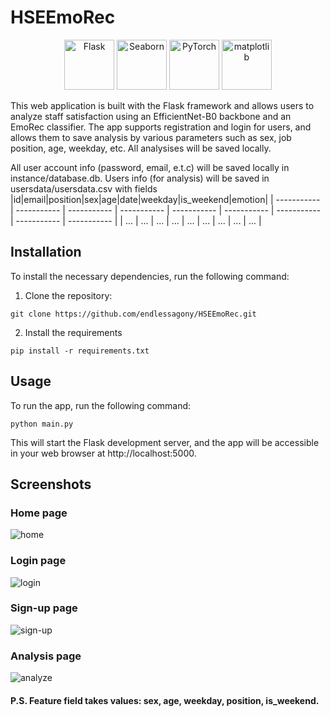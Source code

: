 # HSEEmoRec

<p align="center"> <img src="https://flask.palletsprojects.com/en/2.1.x/_static/flask-icon.png" alt="Flask" width="80" height="80"/> 
  <img src="https://seaborn.pydata.org/_static/logo-wide-lightbg.svg" alt="Seaborn" width="80" height="80"/> 
  <img src="https://pytorch.org/assets/images/pytorch-logo.png" alt="PyTorch" width="80" height="80"/> 
  <img src="https://matplotlib.org/stable/_static/logo2_compressed.svg" alt="matplotlib" width="80" height="80"/> 
</p>

This web application is built with the Flask framework and allows users to analyze staff satisfaction using an EfficientNet-B0 backbone and an 
EmoRec classifier. The app supports registration and login for users, and allows them to save analysis by various parameters such as sex, 
job position, age, weekday, etc. All analysises will be saved locally.

All user account info (password, email, e.t.c) will be saved locally in instance/database.db. 
Users info (for analysis) will be saved in usersdata/usersdata.csv with fields
|id|email|position|sex|age|date|weekday|is_weekend|emotion|
| ----------- | ----------- | ----------- | ----------- | ----------- | ----------- | ----------- | ----------- | ----------- |
| ... | ... | ... | ... | ... | ... | ... | ... | ... |

## Installation

To install the necessary dependencies, run the following command:
1. Clone the repository: 
```
git clone https://github.com/endlessagony/HSEEmoRec.git
```
2. Install the requirements
```
pip install -r requirements.txt
```
## Usage

To run the app, run the following command:
```
python main.py
```
This will start the Flask development server, and the app will be accessible in your web browser at http://localhost:5000.

## Screenshots

### Home page
![home](https://github.com/endlessagony/HSEEmoRec/assets/74978814/0484ff2e-b558-47c5-a92f-368ee2534bbe)

### Login page
![login](https://github.com/endlessagony/HSEEmoRec/assets/74978814/23a3cc88-ec6d-4200-8c40-f35c86f89e44)

### Sign-up page
![sign-up](https://github.com/endlessagony/HSEEmoRec/assets/74978814/6dd94c6d-c8e0-4f72-8aa6-a1a497c85bf1)

### Analysis page
![analyze](https://github.com/endlessagony/HSEEmoRec/assets/74978814/2b243218-6e7f-4005-92f8-2ac8583c1d8e)

#### P.S. Feature field takes values: sex, age, weekday, position, is_weekend.
